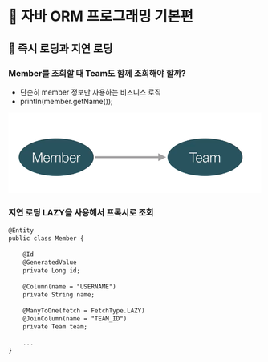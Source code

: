 # :book: 자바 ORM 프로그래밍 기본편

## :pushpin: 즉시 로딩과 지연 로딩

### Member를 조회할 때 Team도 함께 조회해야 할까?

- 단순히 member 정보만 사용하는 비즈니스 로직
- println(member.getName());

![스크린샷1](./image/스크린샷1.png)


### 지연 로딩 LAZY을 사용해서 프록시로 조회

```
@Entity
public class Member {
    
    @Id
    @GeneratedValue
    private Long id;
    
    @Column(name = "USERNAME")
    private String name;
    
    @ManyToOne(fetch = FetchType.LAZY)
    @JoinColumn(name = "TEAM_ID")
    private Team team;
    
    ...
}
```